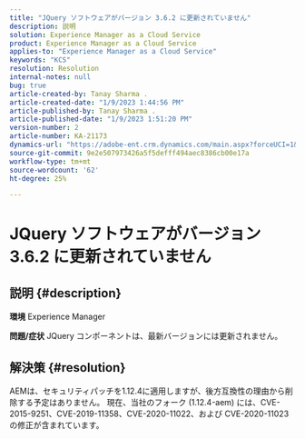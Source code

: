 ```yaml
---
title: "JQuery ソフトウェアがバージョン 3.6.2 に更新されていません"
description: 説明
solution: Experience Manager as a Cloud Service
product: Experience Manager as a Cloud Service
applies-to: "Experience Manager as a Cloud Service"
keywords: "KCS"
resolution: Resolution
internal-notes: null
bug: true
article-created-by: Tanay Sharma .
article-created-date: "1/9/2023 1:44:56 PM"
article-published-by: Tanay Sharma .
article-published-date: "1/9/2023 1:51:20 PM"
version-number: 2
article-number: KA-21173
dynamics-url: "https://adobe-ent.crm.dynamics.com/main.aspx?forceUCI=1&pagetype=entityrecord&etn=knowledgearticle&id=e9b6b7c7-2390-ed11-aad1-6045bd006793"
source-git-commit: 9e2e507973426a5f5defff494aec8386cb00e17a
workflow-type: tm+mt
source-wordcount: '62'
ht-degree: 25%

---
```


# JQuery ソフトウェアがバージョン 3.6.2 に更新されていません

## 説明 {#description}

<b>環境</b>
Experience Manager


<b>問題/症状</b>
JQuery コンポーネントは、最新バージョンには更新されません。


## 解決策 {#resolution}


AEMは、セキュリティパッチを1.12.4に適用しますが、後方互換性の理由から削除する予定はありません。 現在、当社のフォーク (1.12.4-aem) には、CVE-2015-9251、CVE-2019-11358、CVE-2020-11022、および CVE-2020-11023の修正が含まれています。
